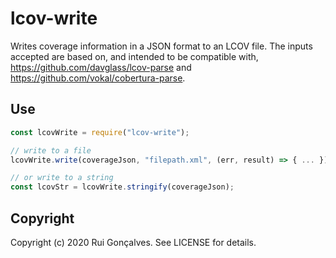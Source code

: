 # lcov-write

Writes coverage information in a JSON format to an LCOV file. The inputs accepted are based on, and
intended to be compatible with, https://github.com/davglass/lcov-parse and
https://github.com/vokal/cobertura-parse.

## Use

```js
const lcovWrite = require("lcov-write");

// write to a file
lcovWrite.write(coverageJson, "filepath.xml", (err, result) => { ... });

// or write to a string
const lcovStr = lcovWrite.stringify(coverageJson);
```

## Copyright

Copyright (c) 2020 Rui Gonçalves. See LICENSE for details.
